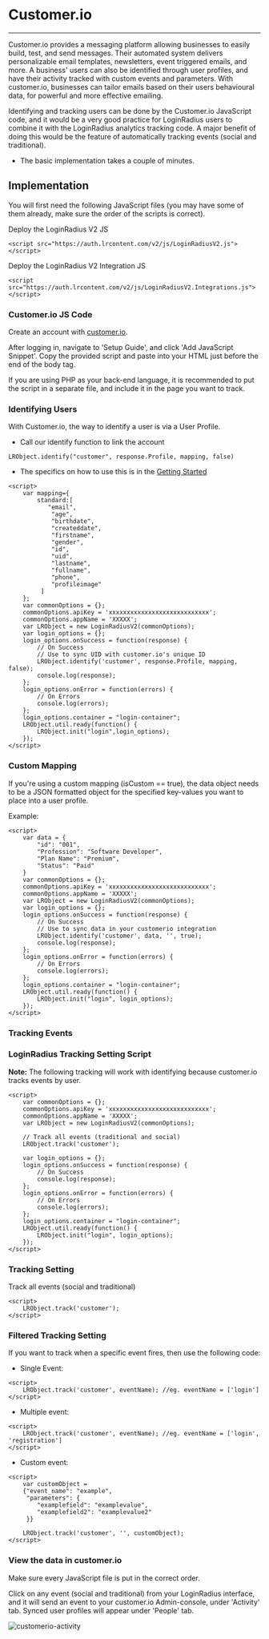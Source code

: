 # Customer.io

---

Customer.io provides a messaging platform allowing businesses to easily build, test, and send messages. Their automated system delivers personalizable email templates, newsletters, event triggered emails, and more. A business' users can also be identified through user profiles, and have their activity tracked with custom events and parameters. With customer.io, businesses can tailor emails based on their users behavioural data, for powerful and more effective emailing.

Identifying and tracking users can be done by the Customer.io JavaScript code, and it would be a very good practice for LoginRadius users to combine it with the LoginRadius analytics tracking code. A major benefit of doing this would be the feature of automatically tracking events (social and traditional).

- The basic implementation takes a couple of minutes.

## Implementation

You will first need the following JavaScript files (you may have some of them already, make sure the order of the scripts is correct).

Deploy the LoginRadius V2 JS

```
<script src="https://auth.lrcontent.com/v2/js/LoginRadiusV2.js"></script>
```

Deploy the LoginRadius V2 Integration JS

```
<script src="https://auth.lrcontent.com/v2/js/LoginRadiusV2.Integrations.js"></script>
```

### Customer.io JS Code

Create an account with [customer.io](https://customer.io/).

After logging in, navigate to 'Setup Guide', and click 'Add JavaScript Snippet'. Copy the provided script and paste into your HTML just before the end of the body tag.

If you are using PHP as your back-end language, it is recommended to put the script in a separate file, and include it in the page you want to track.

### Identifying Users

With Customer.io, the way to identify a user is via a User Profile.

- Call our identify function to link the account

`LRObject.identify("customer", response.Profile, mapping, false)`

- The specifics on how to use this is in the [Getting Started](https://www.loginradius.com/legacy/docs/api/v2/integrations/getting-started)

```
<script>
    var mapping={
        standard:[
		   "email",
	        "age",
	        "birthdate",
	        "createddate",
	        "firstname",
	        "gender",
	        "id",
	        "uid",
	        "lastname",
	        "fullname",
	        "phone",
	        "profileimage"
		 ]
	};
    var commonOptions = {};
    commonOptions.apiKey = 'xxxxxxxxxxxxxxxxxxxxxxxxxxxx';
    commonOptions.appName = 'XXXXX';
    var LRObject = new LoginRadiusV2(commonOptions);
    var login_options = {};
    login_options.onSuccess = function(response) {
    	// On Success
    	// Use to sync UID with customer.io's unique ID
    	LRObject.identify('customer', response.Profile, mapping, false);
    	console.log(response);
    };
    login_options.onError = function(errors) {
    	// On Errors
    	console.log(errors);
    };
    login_options.container = "login-container";
    LRObject.util.ready(function() {
    	LRObject.init("login",login_options);
    });
</script>
```

### Custom Mapping

If you're using a custom mapping (isCustom == true), the data object needs to be a JSON formatted object for the specified key-values you want to place into a user profile.

Example:

```
<script>
    var data = {
    	"id": "001",
        "Profession": "Software Developer",
        "Plan Name": "Premium",
        "Status": "Paid"
    }
    var commonOptions = {};
    commonOptions.apiKey = 'xxxxxxxxxxxxxxxxxxxxxxxxxxxx';
    commonOptions.appName = 'XXXXX';
    var LRObject = new LoginRadiusV2(commonOptions);
    var login_options = {};
    login_options.onSuccess = function(response) {
    	// On Success
    	// Use to sync data in your customerio integration
    	LRObject.identify('customer', data, '', true);
    	console.log(response);
    };
    login_options.onError = function(errors) {
    	// On Errors
    	console.log(errors);
    };
    login_options.container = "login-container";
    LRObject.util.ready(function() {
    	LRObject.init("login", login_options);
    });
</script>
```

### Tracking Events

### LoginRadius Tracking Setting Script

**Note:** The following tracking will work with identifying because customer.io tracks events by user.

```
<script>
    var commonOptions = {};
    commonOptions.apiKey = 'xxxxxxxxxxxxxxxxxxxxxxxxxxxx';
    commonOptions.appName = 'XXXXX';
    var LRObject = new LoginRadiusV2(commonOptions);

    // Track all events (traditional and social)
    LRObject.track('customer');

    var login_options = {};
    login_options.onSuccess = function(response) {
    	// On Success
    	console.log(response);
    };
    login_options.onError = function(errors) {
    	// On Errors
    	console.log(errors);
    };
    login_options.container = "login-container";
    LRObject.util.ready(function() {
    	LRObject.init("login", login_options);
    });
</script>
```

### Tracking Setting

Track all events (social and traditional)

```
<script>
    LRObject.track('customer');
</script>
```

### Filtered Tracking Setting

If you want to track when a specific event fires, then use the following code:

- Single Event:

```
<script>
    LRObject.track('customer', eventName); //eg. eventName = ['login']
</script>
```

- Multiple event:

```
<script>
    LRObject.track('customer', eventName); //eg. eventName = ['login', 'registration']
</script>
```

- Custom event:

```
<script>
	var customObject =
	{"event_name": "example",
	 "parameters": {
	 	"examplefield": "examplevalue",
	 	"examplefield2": "examplevalue2"
	 }}

	LRObject.track('customer', '', customObject);
</script>
```

### View the data in customer.io

Make sure every JavaScript file is put in the correct order.

Click on any event (social and traditional) from your LoginRadius interface, and it will send an event to your customer.io Admin-console, under 'Activity' tab. Synced user profiles will appear under 'People' tab.

![customerio-activity](https://apidocs.lrcontent.com/images/Screen-Shot-2018-05-22-at-10-07-00-AM_145145b044e49ee8724.57197143.png "customerio")
